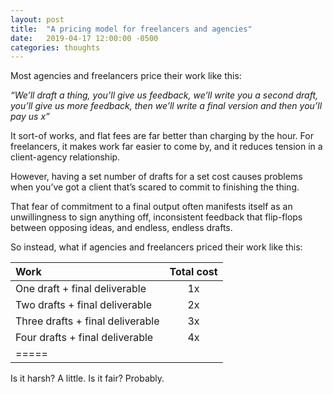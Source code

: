 ```yaml
---
layout: post
title:  "A pricing model for freelancers and agencies"
date:   2019-04-17 12:00:00 -0500
categories: thoughts
---
```

Most agencies and freelancers price their work like this:

*“We’ll draft a thing, you’ll give us feedback, we’ll write you a second draft, you’ll give us more feedback, then we’ll write a final version and then you’ll pay us x”*

It sort-of works, and flat fees are far better than charging by the hour. For freelancers, it makes work far easier to come by, and it reduces tension in a client-agency relationship.

However, having a set number of drafts for a set cost causes problems when you’ve got a client that’s scared to commit to finishing the thing.

That fear of commitment to a final output often manifests itself as an unwillingness to sign anything off, inconsistent feedback that flip-flops between opposing ideas, and endless, endless drafts.

So instead, what if agencies and freelancers priced their work like this:

| Work | Total cost |
|:--------|:-------:|
| One draft + final deliverable   | 1x   |
| Two drafts + final deliverable   | 2x   |
| Three drafts + final deliverable   | 3x   |
| Four drafts + final deliverable   | 4x   |
|=====

Is it harsh? A little. Is it fair? Probably.